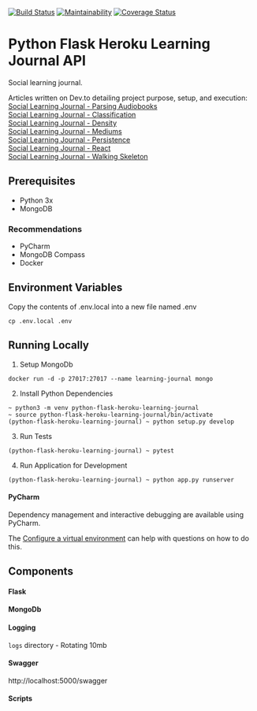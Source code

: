 [![Build Status](https://travis-ci.org/DEV3L/python-heroku-learning-journal-api.svg?branch=master)](https://travis-ci.org/DEV3L/python-heroku-learning-journal-api)
[![Maintainability](https://api.codeclimate.com/v1/badges/9d81f4a4e4735be1cf16/maintainability)](https://codeclimate.com/github/DEV3L/python-heroku-learning-journal-api/maintainability)
[![Coverage Status](https://coveralls.io/repos/github/DEV3L/python-heroku-learning-journal-api/badge.svg?branch=master)](https://coveralls.io/github/DEV3L/python-heroku-learning-journal-api?branch=master)

# Python Flask Heroku Learning Journal API

Social learning journal.

Articles written on Dev.to detailing project purpose, setup, and execution:<br />
[Social Learning Journal - Parsing Audiobooks](https://dev.to/dev3l/social-learning-journal-parsing-audiobooks-2428)<br />
[Social Learning Journal - Classification](https://dev.to/dev3l/social-learning-journal-classification-28gf)<br />
[Social Learning Journal - Density](https://dev.to/dev3l/social-learning-journal-density-opb)<br />
[Social Learning Journal - Mediums](https://dev.to/dev3l/social-learning-journal-mediums-43ei)<br />
[Social Learning Journal - Persistence](https://dev.to/dev3l/social-learning-journal-persistence-3og8)<br />
[Social Learning Journal - React](https://dev.to/dev3l/social-learning-journal-react-5494)<br />
[Social Learning Journal - Walking Skeleton](https://dev.to/dev3l/social-learning-journal-walking-skeleton-1o3l)<br />

## Prerequisites

- Python 3x
- MongoDB

### Recommendations

- PyCharm
- MongoDB Compass
- Docker

## Environment Variables

Copy the contents of .env.local into a new file named .env

```
cp .env.local .env
```

## Running Locally

1. Setup MongoDb

`docker run -d -p 27017:27017 --name learning-journal mongo`

2. Install Python Dependencies

```
~ python3 -m venv python-flask-heroku-learning-journal
~ source python-flask-heroku-learning-journal/bin/activate
(python-flask-heroku-learning-journal) ~ python setup.py develop
```

3. Run Tests

`(python-flask-heroku-learning-journal) ~ pytest`

4. Run Application for Development

`(python-flask-heroku-learning-journal) ~ python app.py runserver`


#### PyCharm

Dependency management and interactive debugging are available using PyCharm.

The [Configure a virtual environment](https://www.jetbrains.com/help/pycharm/creating-virtual-environment.html)
can help with questions on how to do this.

## Components

#### Flask

#### MongoDb

#### Logging

`logs` directory - Rotating 10mb

#### Swagger

http://localhost:5000/swagger

#### Scripts
